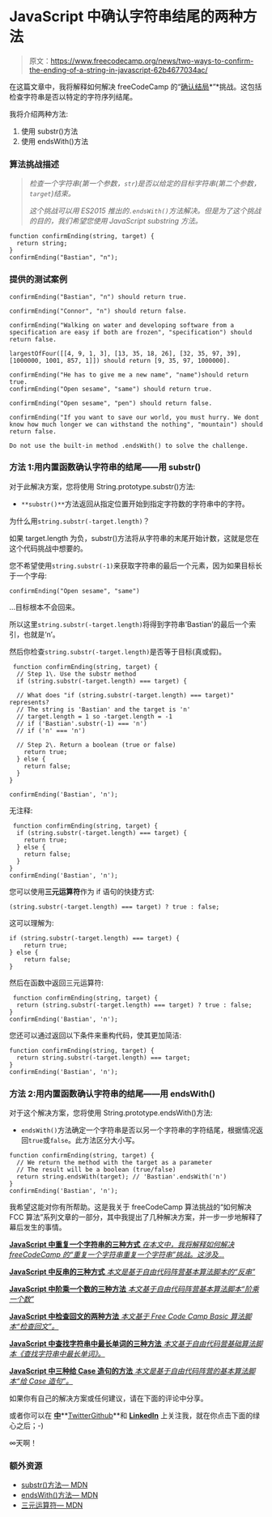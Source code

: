 # JavaScript 中确认字符串结尾的两种方法

> 原文：<https://www.freecodecamp.org/news/two-ways-to-confirm-the-ending-of-a-string-in-javascript-62b4677034ac/>

在这篇文章中，我将解释如何解决 freeCodeCamp 的“[确认结局](https://www.freecodecamp.com/challenges/confirm-the-ending)*”*挑战。这包括检查字符串是否以特定的字符序列结尾。

我将介绍两种方法:

1.  使用 substr()方法
2.  使用 endsWith()方法

### 算法挑战描述

> *检查一个字符串(第一个参数，`str`)是否以给定的目标字符串(第二个参数，`target`)结束。*
> 
> *这个挑战可以用 ES2015 推出的`.endsWith()`方法解决。但是为了这个挑战的目的，我们希望您使用 JavaScript substring 方法。*

```
function confirmEnding(string, target) {
  return string;
}
confirmEnding("Bastian", "n");
```

### 提供的测试案例

```
confirmEnding("Bastian", "n") should return true.

confirmEnding("Connor", "n") should return false.

confirmEnding("Walking on water and developing software from a specification are easy if both are frozen", "specification") should return false.

largestOfFour([[4, 9, 1, 3], [13, 35, 18, 26], [32, 35, 97, 39], [1000000, 1001, 857, 1]]) should return [9, 35, 97, 1000000].

confirmEnding("He has to give me a new name", "name")should return true.
confirmEnding("Open sesame", "same") should return true.

confirmEnding("Open sesame", "pen") should return false.

confirmEnding("If you want to save our world, you must hurry. We dont know how much longer we can withstand the nothing", "mountain") should return false.

Do not use the built-in method .endsWith() to solve the challenge.
```

### 方法 1:用内置函数确认字符串的结尾——用 substr()

对于此解决方案，您将使用 String.prototype.substr()方法:

*   `**substr()**`方法返回从指定位置开始到指定字符数的字符串中的字符。

为什么用`string.substr(-target.length)`？

如果 target.length 为负，substr()方法将从字符串的末尾开始计数，这就是您在这个代码挑战中想要的。

您不希望使用`string.substr(-1)`来获取字符串的最后一个元素，因为如果目标长于一个字母:

```
confirmEnding("Open sesame", "same")
```

…目标根本不会回来。

所以这里`string.substr(-target.length)`将得到字符串‘Bastian’的最后一个索引，也就是‘n’。

然后你检查`string.substr(-target.length)`是否等于目标(真或假)。

```
 function confirmEnding(string, target) {
  // Step 1\. Use the substr method
  if (string.substr(-target.length) === target) {

  // What does "if (string.substr(-target.length) === target)" represents?
  // The string is 'Bastian' and the target is 'n' 
  // target.length = 1 so -target.length = -1
  // if ('Bastian'.substr(-1) === 'n')
  // if ('n' === 'n')

  // Step 2\. Return a boolean (true or false)
    return true;
  } else {
    return false;
  }
}

confirmEnding('Bastian', 'n');
```

无注释:

```
 function confirmEnding(string, target) {
  if (string.substr(-target.length) === target) {
    return true;
  } else {
    return false;
  }
}
confirmEnding('Bastian', 'n');
```

您可以使用**三元运算符**作为 if 语句的快捷方式:

```
(string.substr(-target.length) === target) ? true : false;
```

这可以理解为:

```
if (string.substr(-target.length) === target) {
    return true;
} else {
    return false;
}
```

然后在函数中返回三元运算符:

```
 function confirmEnding(string, target) {
  return (string.substr(-target.length) === target) ? true : false;
}
confirmEnding('Bastian', 'n');
```

您还可以通过返回以下条件来重构代码，使其更加简洁:

```
function confirmEnding(string, target) {
  return string.substr(-target.length) === target;
}
confirmEnding('Bastian', 'n');
```

### 方法 2:用内置函数确认字符串的结尾——用 endsWith()

对于这个解决方案，您将使用 String.prototype.endsWith()方法:

*   `endsWith()`方法确定一个字符串是否以另一个字符串的字符结尾，根据情况返回`true`或`false`。此方法区分大小写。

```
function confirmEnding(string, target) {
  // We return the method with the target as a parameter
  // The result will be a boolean (true/false)
  return string.endsWith(target); // 'Bastian'.endsWith('n')
}
confirmEnding('Bastian', 'n');
```

我希望这能对你有所帮助。这是我关于 freeCodeCamp 算法挑战的“如何解决 FCC 算法”系列文章的一部分，其中我提出了几种解决方案，并一步一步地解释了幕后发生的事情。

[**JavaScript 中重复一个字符串的三种方式**
*在本文中，我将解释如何解决 freeCodeCamp 的“重复一个字符串重复一个字符串”挑战。这涉及…*](https://www.freecodecamp.org/news/three-ways-to-repeat-a-string-in-javascript-2a9053b93a2d/)

[**JavaScript 中反串的三种方式**
*本文是基于自由代码阵营基本算法脚本的“反串”*](https://www.freecodecamp.org/news/how-to-reverse-a-string-in-javascript-in-3-different-ways-75e4763c68cb/)

[**JavaScript 中阶乘一个数的三种方法**
*本文基于自由代码阵营基本算法脚本“阶乘一个数”*](https://www.freecodecamp.org/news/how-to-factorialize-a-number-in-javascript-9263c89a4b38/)

[**JavaScript 中检查回文的两种方法**
*本文基于 Free Code Camp Basic 算法脚本“检查回文”。*](https://www.freecodecamp.org/news/two-ways-to-check-for-palindromes-in-javascript-64fea8191fd7/)

[**JavaScript 中查找字符串中最长单词的三种方法**
*本文基于自由代码营基础算法脚本《查找字符串中最长单词》。*](https://www.freecodecamp.org/news/three-ways-to-find-the-longest-word-in-a-string-in-javascript-a2fb04c9757c/)

[**JavaScript 中三种给 Case 造句的方法**
*本文是基于自由代码阵营的基本算法脚本“给 Case 造句”。*](https://www.freecodecamp.org/news/three-ways-to-title-case-a-sentence-in-javascript-676a9175eb27/)

如果你有自己的解决方案或任何建议，请在下面的评论中分享。

或者你可以在 [**中**](https://medium.com/@sonya.moisset)**[Twitter](https://twitter.com/SonyaMoisset)[Github](https://github.com/SonyaMoisset)**和 [**LinkedIn**](https://www.linkedin.com/in/sonyamoisset) 上关注我，就在你点击下面的绿心之后；-)

∞天啊！

### 额外资源

*   [substr()方法— MDN](https://developer.mozilla.org/en-US/docs/Web/JavaScript/Reference/Global_Objects/String/substr)
*   [endsWith()方法— MDN](https://developer.mozilla.org/en/docs/Web/JavaScript/Reference/Global_Objects/String/endsWith)
*   [三元运算符— MDN](https://developer.mozilla.org/en/docs/Web/JavaScript/Reference/Operators/Conditional_Operator)